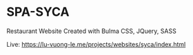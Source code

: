 # SPA-SYCA
Restaurant Website Created with Bulma CSS, JQuery, SASS

Live: https://lu-vuong-le.me/projects/websites/syca/index.html

